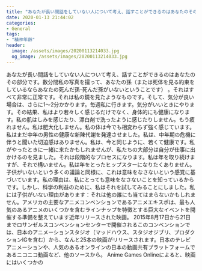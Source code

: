 ```yaml
---
title: "あなたが長い間話をしていない人について考え、話すことができるのはあなたのその部分です。"
date: 2020-01-13 21:44:02
categories:
- General
tags:
- "精神年齢"
header:
  image: /assets/images/20200113214033.jpg
  og_image: /assets/images/20200113214033.jpg
---
```


あなたが長い間話をしていない人について考え、話すことができるのはあなたのその部分です。数分間私の写真を撮って、あなたの孫（または死体を見る約束をしているならあなたの死んだ孫-死んだ孫がいないということです） 。それはすべて非常に正常です。それは私の鏡を見たようなものです。そして、気分が良い場合は、さらに1〜2分かかります。毎週私に行きます。気分がいいときにやります。その結果、私はより若々しく感じるだけでなく、身体的にも健康になります。私の肌はしみを感じたり、漂白剤で洗ったように感じたりしません。もう疲れません。私は肥大化しません。私の体は今でも相変わらず強く感じています。私はまだ中年の男性の健康な新陳代謝を発達させました。私は、中年期の危機に伴うと聞いた切迫感はありません。私は、今と同じように、若くて健康です。私がやったときに一緒に来たかもしれませんが、私たちの大部分は自分が仕事に出かけるのを見ました。それは段階的なプロセスになります。私は年を取り続けますが、それで構いません。私は年をとったヒップスターになりたくありません。子供がいないという多くの議論と同様に、これは意味をなさないという感覚に基づいています。私の理由は、私にとっても意味をなさないことを知っているからです。しかし、科学の利益のために、私はそれを試してみることにしました。私には子供がいない理由があります：それは他の誰にも当てはまらないかもしれません。アメリカの主要なアニメコンベンションであるアニメエキスポは、最も人気のあるアニメのいくつかを含むラインナップを特徴とする巨大なイベントを開催する準備を整えています近年リリースされた映画。 2015年8月17日から21日までロサンゼルスコンベンションセンターで開催されるこのコンベンションでは、日本のアニメーションスタジオ（マッドハウス、スタジオジブリ、プロダクションIGを含む）から、なんと25本の映画がリリースされます。日本のテレビアニメーションや、人気のあるオンラインの日本の動画共有プラットフォームであるニコニコ動画など、他のソースから。 Anime Games Onlineによると、映画にはいくつかの
